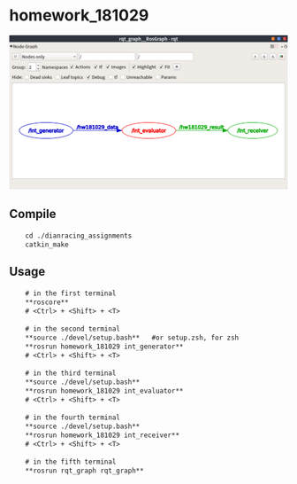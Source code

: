 # homework_181029

![rqt_graph](https://github.com/DmitriZhao/dianracing_assignments/blob/master/.screenshots/homework_181029::rqt_graph.png)

## Compile

        cd ./dianracing_assignments
        catkin_make

## Usage

        # in the first terminal
        **roscore**
        # <Ctrl> + <Shift> + <T>

        # in the second terminal
        **source ./devel/setup.bash**   #or setup.zsh, for zsh
        **rosrun homework_181029 int_generator**
        # <Ctrl> + <Shift> + <T>

        # in the third terminal
        **source ./devel/setup.bash**
        **rosrun homework_181029 int_evaluator**
        # <Ctrl> + <Shift> + <T>

        # in the fourth terminal
        **source ./devel/setup.bash**
        **rosrun homework_181029 int_receiver**
        # <Ctrl> + <Shift> + <T>

        # in the fifth terminal
        **rosrun rqt_graph rqt_graph**